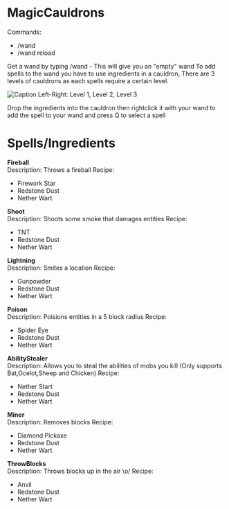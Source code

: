 # MagicCauldrons
Commands:
- /wand
- /wand reload

Get a wand by typing /wand - This will give you an "empty" wand
To add spells to the wand you have to use ingredients in a cauldron, There are 3 levels of cauldrons as each spells require a certain level.

![Caption](http://i.imgur.com/IPm7ocu.png)
Left-Right: Level 1, Level 2, Level 3

Drop the ingredients into the cauldron then rightclick it with your wand to add the spell to your wand and press Q to select a spell


# Spells/Ingredients
<b>Fireball</b><br>
Description: Throws a fireball
Recipe:
- Firework Star
- Redstone Dust
- Nether Wart

<b>Shoot</b><br>
Description: Shoots some smoke that damages entities
Recipe:
- TNT
- Redstone Dust
- Nether Wart

<b>Lightning</b><br>
Description: Smites a location
Recipe:
- Gunpowder
- Redstone Dust
- Nether Wart

<b>Poison</b><br>
Description:  Poisions entities in a 5 block radius
Recipe:
- Spider Eye
- Redstone Dust
- Nether Wart

<b>AbilityStealer</b><br>
Description: Allows you to steal the abilities of mobs you kill (Only supports Bat,Ocelot,Sheep and Chicken)
Recipe:
- Nether Start
- Redstone Dust
- Nether Wart

<b>Miner</b><br>
Description: Removes blocks
Recipe:
- Diamond Pickaxe
- Redstone Dust
- Nether Wart

<b>ThrowBlocks</b><br>
Description: Throws blocks up in the air \o/
Recipe:
- Anvil
- Redstone Dust
- Nether Wart
